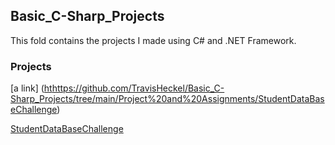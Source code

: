 ## Basic_C-Sharp_Projects
 This fold contains the projects I made using C# and .NET Framework.
### Projects
[a link] ([ht](https://github.com/TravisHeckel/Basic_C-Sharp_Projects/tree/main/Project%20and%20Assignments/StudentDataBaseChallenge)https://github.com/TravisHeckel/Basic_C-Sharp_Projects/tree/main/Project%20and%20Assignments/StudentDataBaseChallenge)

[StudentDataBaseChallenge](https://github.com/TravisHeckel/Basic_C-Sharp_Projects/tree/main/Project%20and%20Assignments/StudentDataBaseChallenge)
